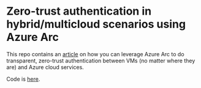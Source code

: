 # Zero-trust authentication in hybrid/multicloud scenarios using Azure Arc

This repo contains an [article](/azurearc-mi-vm.md) on how you can leverage Azure Arc to do transparent, zero-trust authentication between VMs (no matter where they are) and Azure cloud services.

Code is [here](/code).
